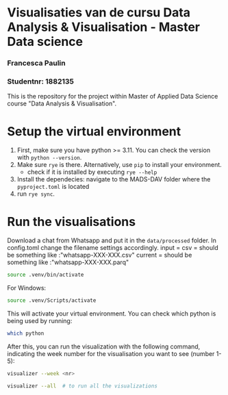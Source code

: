 # Visualisaties van de cursu Data Analysis & Visualisation - Master Data science
### Francesca Paulin
### Studentnr: 1882135

This is the repository for the project within Master of Applied Data Science course "Data Analysis & Visualisation".


# Setup the virtual environment
1. First, make sure you have python >= 3.11. You can check the version with `python --version`.
2. Make sure `rye` is there. Alternatively, use `pip` to install your environment.
    - check if it is installed by executing `rye --help`
3. Install the dependecies: navigate to the MADS-DAV folder where the `pyproject.toml` is located 
4. run `rye sync`.


# Run the visualisations

Download a chat from Whatsapp and put it in the `data/processed` folder.
In config.toml change the filename settings accordingly. 
input = <name of the source file>
csv = <name of the csv file> should be something like :"whatsapp-XXX-XXX.csv"
current = <name of the parq file> should be something like :"whatsapp-XXX-XXX.parq"

```bash
source .venv/bin/activate
```
For Windows:

```bash
source .venv/Scripts/activate
```

This will activate your virtual environment.
You can check which python is being used by running:
```bash
which python
```

After this, you can run the visualization with the following command, indicating the week number for the visualisation you want to see (number 1-5):

```bash
visualizer --week <nr>
```

```bash
visualizer --all  # to run all the visualizations
```
